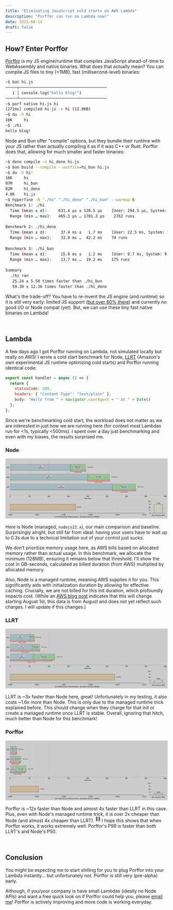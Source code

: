 ```yaml
---
title: "Eliminating JavaScript cold starts on AWS Lambda"
description: "Porffor can run on Lambda now!"
date: 2025-08-14
draft: false
---
```


## How? Enter Porffor

[Porffor](https://porffor.dev) is my JS engine/runtime that compiles JavaScript ahead-of-time to WebAssembly and native binaries. What does that actually mean? You can compile JS files to tiny (<1MB), fast (millisecond-level) binaries:

```sh
~$ bat hi.js
─────┬──────────────────────────────────────
   1 │ console.log("hello blog!")
─────┴──────────────────────────────────────
~$ porf native hi.js hi
[271ms] compiled hi.js -> hi (12.9KB)
~$ du -h hi
16K     hi
~$ ./hi
hello blog!
```

Node and Bun offer "compile" options, but they bundle their runtime with your JS rather than actually compiling it as if it was C++ or Rust. Porffor does that, allowing for much smaller and faster binaries:

```sh
~$ deno compile -o hi_deno hi.js
~$ bun build --compile --outfile=hi_bun hi.js
~$ du -h hi*
16K     hi
97M     hi_bun
82M     hi_deno
4.0K    hi.js
~$ hyperfine -N "./hi" "./hi_deno" "./hi_bun" --warmup 5
Benchmark 1: ./hi
  Time (mean ± σ):     631.4 µs ± 128.5 µs    [User: 294.5 µs, System: 253.1 µs]
  Range (min … max):   465.3 µs … 1701.3 µs    2762 runs

Benchmark 2: ./hi_deno
  Time (mean ± σ):      37.4 ms ±   1.7 ms    [User: 22.5 ms, System: 16.0 ms]
  Range (min … max):    33.8 ms …  42.2 ms    74 runs

Benchmark 3: ./hi_bun
  Time (mean ± σ):      15.9 ms ±   1.2 ms    [User: 8.7 ms, System: 9.6 ms]
  Range (min … max):    13.7 ms …  19.2 ms    175 runs

Summary
  ./hi ran
   25.24 ± 5.50 times faster than ./hi_bun
   59.30 ± 12.36 times faster than ./hi_deno
```

What's the trade-off? You have to re-invent the JS engine (and runtime) so it is still very early: limited JS support ([but over 60% there](https://porffor.dev/#test262)) and currently no good I/O or Node compat (yet). But, we can use these tiny fast native binaries on Lambda!

<br>

## Lambda

A few days ago I got Porffor running on Lambda, not simulated locally but really on AWS! I wrote a cold start benchmark for Node, [LLRT](https://github.com/awslabs/llrt) (Amazon's own experimental JS runtime optimizing cold starts) and Porffor running identical code:

```js
export const handler = async () => {
  return {
    statusCode: 200,
    headers: { "Content-Type": "text/plain" },
    body: "Hello from " + navigator.userAgent + " at " + Date()
  };
};
```

Since we're benchmarking cold start, the workload does not matter as we are interested in just how we are running here (for context most Lambdas run for <1s, typically <500ms). I spent over a day just benchmarking and even with my biases, the results surprised me.

### Node
<img alt="A graph of benchmark results for Node, explained below" src="https://raw.githubusercontent.com/CanadaHonk/porffor/refs/heads/main/bench/lambda/node.png" style="filter: brightness(0.8)">

Here is Node (managed, `nodejs22.x`), our main comparison and baseline. Surprisingly alright, but still far from ideal: having your users have to wait up to 0.3s due to a technical limitation out of your control just sucks.

We don't prioritize memory usage here, as AWS bills based on allocated memory rather than actual usage. In this benchmark, we allocate the minimum (128MB), ensuring it remains below that threshold. I'll show the cost in GB-seconds, calculated as billed duration (from AWS) multiplied by allocated memory.

Also, Node is a managed runtime, meaning AWS supplies it for you. This significantly aids with initialization duration by allowing for effective caching. Crucially, we are not billed for this init duration, which profoundly impacts cost. (While an [AWS blog post](https://aws.amazon.com/blogs/compute/aws-lambda-standardizes-billing-for-init-phase/) indicates that this will change starting August 1st, this data is from August and does not yet reflect such charges. I will update if this changes.)

### LLRT
<img alt="A graph of benchmark results for LLRT, explained below" src="https://raw.githubusercontent.com/CanadaHonk/porffor/refs/heads/main/bench/lambda/llrt.png" style="filter: brightness(0.8)">

LLRT is ~3x faster than Node here, great! Unfortunately in my testing, it also costs ~1.6x more than Node. This is only due to the managed runtime trick explained before. This should change when they charge for that init or create a managed runtime once LLRT is stable. Overall, ignoring that hitch, much better than Node for this benchmark!

### Porffor
<img alt="A graph of benchmark results for Porffor, explained below" src="https://raw.githubusercontent.com/CanadaHonk/porffor/refs/heads/main/bench/lambda/porffor.png" style="filter: brightness(0.8)">

Porffor is ~12x faster than Node and almost 4x faster than LLRT in this case. Plus, even with Node's managed runtime trick, it is over 2x cheaper than Node (and almost 4x cheaper than LLRT). <sup>🫳🎤</sup> I hope this shows that when Porffor works, it works extremely well: Porffor's P99 is faster than both LLRT's and Node's P50.

<br>

## Conclusion

You might be expecting me to start shilling for you to plug Porffor into your Lambda instantly... but unfortunately not. Porffor is still very (pre-alpha) early.

Although, if you/your company is have small Lambdas (ideally no Node APIs) and want a free quick look on if Porffor could help you, please [email me](mailto:honk@goose.icu)! Porffor is actively improving and more code is working everyday.